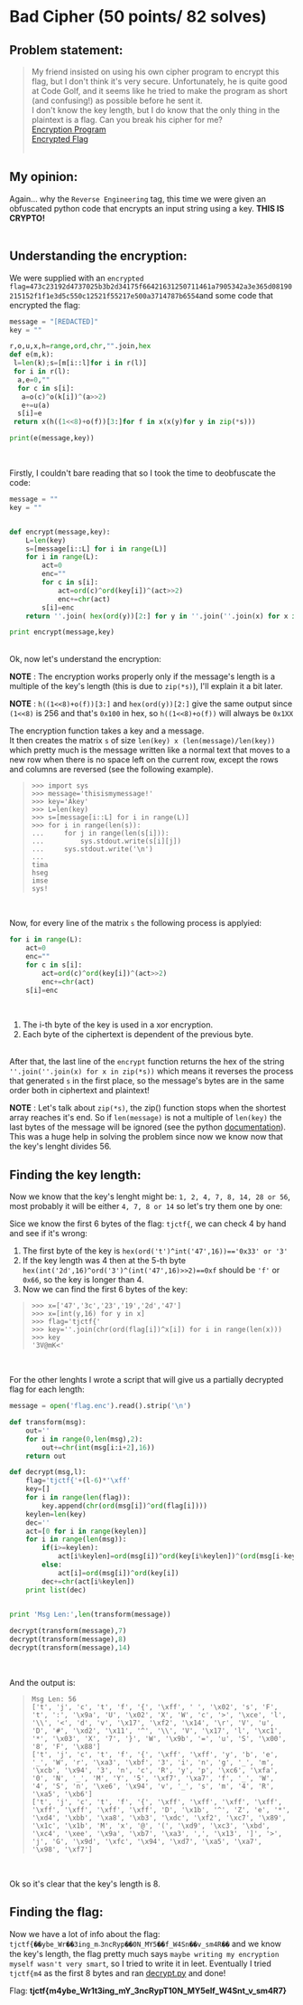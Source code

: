 # Bad Cipher (50 points/ 82 solves)
## Problem statement:
>My friend insisted on using his own cipher program to encrypt this flag, but I don't think it's very secure. Unfortunately, he is quite good at Code Golf, and it seems like he tried to make the program as short (and confusing!) as possible before he sent it. <br>
> I don't know the key length, but I do know that the only thing in the plaintext is a flag. Can you break his cipher for me? <br>
> [Encryption Program](https://github.com/GabiTulba/TJCTF2018-Write-ups/blob/master/Bad%20Cipher/bad_cipher.py) <br>
> [Encrypted Flag](https://github.com/GabiTulba/TJCTF2018-Write-ups/blob/master/Bad%20Cipher/flag.enc) 
<br><br>

## My opinion:
Again... why the `Reverse Engineering` tag, this time we were given an obfuscated python code that encrypts an input string using a key. **THIS IS CRYPTO!** <br><br>

## Understanding the encryption:
We were supplied with an `encrypted flag=473c23192d4737025b3b2d34175f66421631250711461a7905342a3e365d08190215152f1f1e3d5c550c12521f55217e500a3714787b6554`and some code that encrypted the flag:
```python
message = "[REDACTED]"
key = ""

r,o,u,x,h=range,ord,chr,"".join,hex
def e(m,k):
 l=len(k);s=[m[i::l]for i in r(l)]
 for i in r(l):
  a,e=0,""
  for c in s[i]:
   a=o(c)^o(k[i])^(a>>2)
   e+=u(a)
  s[i]=e
 return x(h((1<<8)+o(f))[3:]for f in x(x(y)for y in zip(*s)))

print(e(message,key))
```
<br>

Firstly, I couldn't bare reading that so I took the time to deobfuscate the code: <br>
```python
message = ""
key = ""


def encrypt(message,key):
	L=len(key)
	s=[message[i::L] for i in range(L)]
	for i in range(L):
		act=0
		enc=""
		for c in s[i]:
			act=ord(c)^ord(key[i])^(act>>2)
			enc+=chr(act)
		s[i]=enc
	return ''.join( hex(ord(y))[2:] for y in ''.join(''.join(x) for x in zip(*s)))

print encrypt(message,key)
```
<br>
Ok, now let's understand the encryption: <br>

**NOTE** : The encryption works properly only if the message's length is a multiple of the key's length (this is due to `zip(*s)`), I'll explain it a bit later.<br>

**NOTE** : `h((1<<8)+o(f))[3:]` and `hex(ord(y))[2:]` give the same output since `(1<<8)` is 256 and that's `0x100` in hex, so `h((1<<8)+o(f))` will always be `0x1XX` <br>

The encryption function takes a key and a message. <br>
It then creates the matrix `s` of size `len(key) x (len(message)/len(key))` which pretty much is the message written like a normal text that moves to a new row when there is no space left on the current row, except the rows and columns are reversed (see the following example). <br>
>`>>> import sys` <br>
>`>>> message='thisismymessage!'` <br>
>`>>> key='Akey'` <br>
>`>>> L=len(key)` <br>
>`>>> s=[message[i::L] for i in range(L)]` <br>
>`>>> for i in range(len(s)):` <br>
>`...     for j in range(len(s[i])):` <br>
>`...         sys.stdout.write(s[i][j])` <br>
>`...     sys.stdout.write('\n')` <br>
>`...` <br>
>`tima` <br>
>`hseg` <br>
>`imse` <br>
>`sys!` <br>

<br>

Now, for every line of the matrix `s` the following process is applyied: <br>

```python
for i in range(L):
	act=0
	enc=""
	for c in s[i]:
		act=ord(c)^ord(key[i])^(act>>2)
		enc+=chr(act)
	s[i]=enc
```

<br>

1. The i-th byte of the key is used in a xor encryption.
2. Each byte of the ciphertext is dependent of the previous byte.
<br><br>

After that, the last line of the `encrypt` function returns the hex of the string `''.join(''.join(x) for x in zip(*s))` which means it reverses the process that generated `s` in the first place, so the message's bytes are in the same order both in ciphertext and plaintext! <br>

**NOTE** : Let's talk about `zip(*s)`, the zip() function stops when the shortest array reaches it's end. So if `len(message)` is not a multiple of `len(key)` the last bytes of the message will be ignored (see the python [documentation](https://docs.python.org/2/library/functions.html#zip)). This was a huge help in solving the problem since now we know now that the key's lenght divides 56.
<br>

## Finding the key length:

Now we know that the key's lenght might be: `1, 2, 4, 7, 8, 14, 28 or 56`, most probably it will be either `4, 7, 8 or 14` so let's try them one by one: <br>

Sice we know the first 6 bytes of the flag: `tjctf{`, we can check 4 by hand and see if it's wrong: <br>

  1. The first byte of the key is `hex(ord('t')^int('47',16))=='0x33' or '3'`
  2. If the key length was 4 then at the 5-th byte `hex(int('2d',16)^ord('3')^(int('47',16)>>2)==0xf` should be `'f'` or `0x66`, so the key is longer than 4.
  3. Now we can find the first 6 bytes of the key: <br>
  
>`>>> x=['47','3c','23','19','2d','47']` <br>
>`>>> x=[int(y,16) for y in x]` <br>
>`>>> flag='tjctf{'` <br>
>`>>> key=''.join(chr(ord(flag[i])^x[i]) for i in range(len(x)))` <br>
> `>>> key` <br>
> `'3V@mK<'` <br>

<br> 

For the other lenghts I wrote a script that will give us a partially decrypted flag for each length: <br>

```python
message = open('flag.enc').read().strip('\n')

def transform(msg):
	out=''
	for i in range(0,len(msg),2):
		out+=chr(int(msg[i:i+2],16))
	return out

def decrypt(msg,l):
	flag='tjctf{'+(l-6)*'\xff'
	key=[]
	for i in range(len(flag)):
		key.append(chr(ord(msg[i])^ord(flag[i])))
	keylen=len(key)
	dec=''
	act=[0 for i in range(keylen)]
	for i in range(len(msg)):
		if(i>=keylen):
			act[i%keylen]=ord(msg[i])^ord(key[i%keylen])^(ord(msg[i-keylen])>>2)
		else:
			act[i]=ord(msg[i])^ord(key[i])
		dec+=chr(act[i%keylen])
	print list(dec)
	

print 'Msg Len:',len(transform(message))

decrypt(transform(message),7)
decrypt(transform(message),8)
decrypt(transform(message),14)
```

<br>

And the output is:<br>

> `Msg Len: 56` <br>
> `['t', 'j', 'c', 't', 'f', '{', '\xff', ' ', '\x02', 's', 'F', 't', ':', '\x9a', 'U', '\x02', 'X', 'W', 'c', '>', '\xce', 'l', '\\', '<', 'd', 'v', '\x17', '\xf2', '\x14', '\r', 'V', 'u', 'D', '#', '\xd2', '\x11', '^', '\\', 'V', '\x17', 'l', '\xc1', '*', '\x03', 'X', '7', '}', 'W', '\x9b', '=', 'u', 'S', '\x00', '8', 'F', '\x88']` <br>
> `['t', 'j', 'c', 't', 'f', '{', '\xff', '\xff', 'y', 'b', 'e', '_', 'W', 'r', '\xa3', '\xbf', '3', 'i', 'n', 'g', '_', 'm', '\xcb', '\x94', '3', 'n', 'c', 'R', 'y', 'p', '\xc6', '\xfa', '0', 'N', '_', 'M', 'Y', '5', '\xf7', '\xa7', 'f', '_', 'W', '4', 'S', 'n', '\xe6', '\x94', 'v', '_', 's', 'm', '4', 'R', '\xa5', '\xb6']` <br>
> `['t', 'j', 'c', 't', 'f', '{', '\xff', '\xff', '\xff', '\xff', '\xff', '\xff', '\xff', '\xff', 'D', '\x1b', '^', 'Z', 'e', '*', '\xd4', '\xbb', '\xa8', '\xb3', '\xdc', '\xf2', '\xc7', '\x89', '\x1c', '\x1b', 'M', 'x', '@', '(', '\xd9', '\xc3', '\xbd', '\xc4', '\xee', '\x9a', '\xb7', '\xa3', ',', '\x13', ']', '>', 'j', 'G', '\x9d', '\xfc', '\x94', '\xd7', '\xa5', '\xa7', '\x98', '\xf7']` <br>

<br>

Ok so it's clear that the key's length is 8.

## Finding the flag:

Now we have a lot of info about the flag: `tjctf{��ybe_Wr��3ing_m˔3ncRyp��0N_MY5��f_W4Sn��v_sm4R��` and we know the key's length, the flag pretty much says `maybe writing my encryption myself wasn't very smart`, so I tried to write it in leet. Eventually I tried `tjctf{m4` as the first 8 bytes and ran [decrypt.py](https://github.com/GabiTulba/TJCTF2018-Write-ups/blob/master/Bad%20Cipher/decrypt.py) and done! <br>

Flag: **tjctf{m4ybe_Wr1t3ing_mY_3ncRypT10N_MY5elf_W4Snt_v_sm4R7}**
